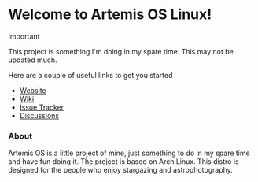 # Welcome to Artemis OS Linux!

> [!IMPORTANT]
>This project is something I'm doing in my spare time. This may not be updated much. 

Here are a couple of useful links to get you started 


- [Website](https://artemis-os-linux.github.io/)
- [Wiki](https://github.com/Artemis-OS-Linux/Artemis-OS-Support/wiki)
- [Issue Tracker](https://github.com/Artemis-OS-Linux/Artemis-OS-Support/issues)
- [Discussions](https://github.com/orgs/Artemis-OS-Linux/discussions)
### About
Artemis OS is a little project of mine, just something to do in my spare time and have fun doing it.
The project is based on Arch Linux. This distro is designed for the people who enjoy stargazing and astrophotography.


<!--

**Here are some ideas to get you started:**

🙋‍♀️ A short introduction - what is your organization all about?
🌈 Contribution guidelines - how can the community get involved?
👩‍💻 Useful resources - where can the community find your docs? Is there anything else the community should know?
🍿 Fun facts - what does your team eat for breakfast?
🧙 Remember, you can do mighty things with the power of [Markdown](https://docs.github.com/github/writing-on-github/getting-started-with-writing-and-formatting-on-github/basic-writing-and-formatting-syntax)
-->
